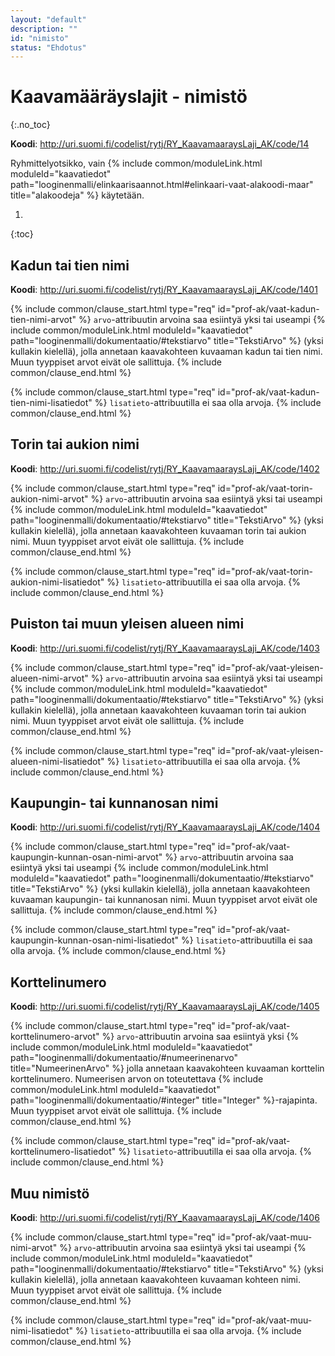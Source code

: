 ```yaml
---
layout: "default"
description: ""
id: "nimisto"
status: "Ehdotus"
---
```

# Kaavamääräyslajit - nimistö
{:.no_toc}

**Koodi**: <http://uri.suomi.fi/codelist/rytj/RY_KaavamaaraysLaji_AK/code/14>

Ryhmittelyotsikko, vain {% include common/moduleLink.html moduleId="kaavatiedot" path="looginenmalli/elinkaarisaannot.html#elinkaari-vaat-alakoodi-maar" title="alakoodeja" %} käytetään.

1. 
{:toc}

## Kadun tai tien nimi
**Koodi**: <http://uri.suomi.fi/codelist/rytj/RY_KaavamaaraysLaji_AK/code/1401>

{% include common/clause_start.html type="req" id="prof-ak/vaat-kadun-tien-nimi-arvot" %}
```arvo```-attribuutin arvoina saa esiintyä yksi tai useampi {% include common/moduleLink.html moduleId="kaavatiedot" path="looginenmalli/dokumentaatio/#tekstiarvo" title="TekstiArvo" %} (yksi kullakin kielellä), jolla annetaan kaavakohteen kuvaaman kadun tai tien nimi. Muun tyyppiset arvot eivät ole sallittuja.
{% include common/clause_end.html %}

{% include common/clause_start.html type="req" id="prof-ak/vaat-kadun-tien-nimi-lisatiedot" %}
```lisatieto```-attribuutilla ei saa olla arvoja.
{% include common/clause_end.html %}

## Torin tai aukion nimi
**Koodi**: <http://uri.suomi.fi/codelist/rytj/RY_KaavamaaraysLaji_AK/code/1402>

{% include common/clause_start.html type="req" id="prof-ak/vaat-torin-aukion-nimi-arvot" %}
```arvo```-attribuutin arvoina saa esiintyä yksi tai useampi {% include common/moduleLink.html moduleId="kaavatiedot" path="looginenmalli/dokumentaatio/#tekstiarvo" title="TekstiArvo" %} (yksi kullakin kielellä), jolla annetaan kaavakohteen kuvaaman torin tai aukion nimi. Muun tyyppiset arvot eivät ole sallittuja.
{% include common/clause_end.html %}

{% include common/clause_start.html type="req" id="prof-ak/vaat-torin-aukion-nimi-lisatiedot" %}
```lisatieto```-attribuutilla ei saa olla arvoja.
{% include common/clause_end.html %}

## Puiston tai muun yleisen alueen nimi
**Koodi**: <http://uri.suomi.fi/codelist/rytj/RY_KaavamaaraysLaji_AK/code/1403>

{% include common/clause_start.html type="req" id="prof-ak/vaat-yleisen-alueen-nimi-arvot" %}
```arvo```-attribuutin arvoina saa esiintyä yksi tai useampi {% include common/moduleLink.html moduleId="kaavatiedot" path="looginenmalli/dokumentaatio/#tekstiarvo" title="TekstiArvo" %} (yksi kullakin kielellä), jolla annetaan kaavakohteen kuvaaman torin tai aukion nimi. Muun tyyppiset arvot eivät ole sallittuja.
{% include common/clause_end.html %}

{% include common/clause_start.html type="req" id="prof-ak/vaat-yleisen-alueen-nimi-lisatiedot" %}
```lisatieto```-attribuutilla ei saa olla arvoja.
{% include common/clause_end.html %}


## Kaupungin- tai kunnanosan nimi
**Koodi**: <http://uri.suomi.fi/codelist/rytj/RY_KaavamaaraysLaji_AK/code/1404>

{% include common/clause_start.html type="req" id="prof-ak/vaat-kaupungin-kunnan-osan-nimi-arvot" %}
```arvo```-attribuutin arvoina saa esiintyä yksi tai useampi {% include common/moduleLink.html moduleId="kaavatiedot" path="looginenmalli/dokumentaatio/#tekstiarvo" title="TekstiArvo" %} (yksi kullakin kielellä), jolla annetaan kaavakohteen kuvaaman kaupungin- tai kunnanosan nimi. Muun tyyppiset arvot eivät ole sallittuja.
{% include common/clause_end.html %}

{% include common/clause_start.html type="req" id="prof-ak/vaat-kaupungin-kunnan-osan-nimi-lisatiedot" %}
```lisatieto```-attribuutilla ei saa olla arvoja.
{% include common/clause_end.html %}

## Korttelinumero
**Koodi**: <http://uri.suomi.fi/codelist/rytj/RY_KaavamaaraysLaji_AK/code/1405>

{% include common/clause_start.html type="req" id="prof-ak/vaat-korttelinumero-arvot" %}
```arvo```-attribuutin arvoina saa esiintyä yksi {% include common/moduleLink.html moduleId="kaavatiedot" path="looginenmalli/dokumentaatio/#numeerinenarvo" title="NumeerinenArvo" %} jolla annetaan kaavakohteen kuvaaman korttelin korttelinumero. Numeerisen arvon on toteutettava {% include common/moduleLink.html moduleId="kaavatiedot" path="looginenmalli/dokumentaatio/#integer" title="Integer" %}-rajapinta. Muun tyyppiset arvot eivät ole sallittuja.
{% include common/clause_end.html %}

{% include common/clause_start.html type="req" id="prof-ak/vaat-korttelinumero-lisatiedot" %}
```lisatieto```-attribuutilla ei saa olla arvoja.
{% include common/clause_end.html %}

## Muu nimistö
**Koodi**: <http://uri.suomi.fi/codelist/rytj/RY_KaavamaaraysLaji_AK/code/1406>

{% include common/clause_start.html type="req" id="prof-ak/vaat-muu-nimi-arvot" %}
```arvo```-attribuutin arvoina saa esiintyä yksi tai useampi {% include common/moduleLink.html moduleId="kaavatiedot" path="looginenmalli/dokumentaatio/#tekstiarvo" title="TekstiArvo" %} (yksi kullakin kielellä), jolla annetaan kaavakohteen kuvaaman kohteen nimi. Muun tyyppiset arvot eivät ole sallittuja.
{% include common/clause_end.html %}

{% include common/clause_start.html type="req" id="prof-ak/vaat-muu-nimi-lisatiedot" %}
```lisatieto```-attribuutilla ei saa olla arvoja.
{% include common/clause_end.html %}